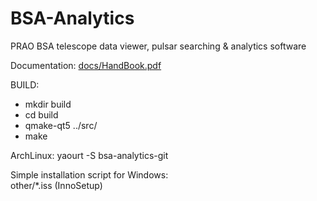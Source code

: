 BSA-Analytics
=============

PRAO BSA telescope data viewer, pulsar searching & analytics software

Documentation:
  [docs/HandBook.pdf](HandBook.pdf)

BUILD:
 - mkdir build
 - cd build
 - qmake-qt5 ../src/
 - make

ArchLinux:
  yaourt -S bsa-analytics-git

Simple installation script for Windows:  
  other/*.iss (InnoSetup)
